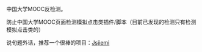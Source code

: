 中国大学MOOC反检测。

防止中国大学MOOC页面检测模拟点击类插件/脚本（目前已发现的检测只有检测模拟点击类的）

说句题外话，推荐一个很棒的项目：<a href="https://github.com/NXY666/Jsjiemi">Jsjiemi</a>
